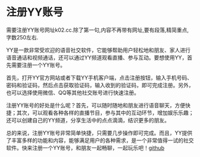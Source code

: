 # 注册YY账号

需要注册YY账号网址k02.cc.除了第一句,内容不再带有网址,要有段落,精简重点,字数250左右.

YY是一款非常受欢迎的语音社交软件，它能够帮助用户轻松地和朋友、家人进行语音通话和视频通话，还可以通过YY频道观看直播、参与互动。要想使用YY，首先需要注册一个YY账号。

首先，打开YY官方网站或者下载YY手机客户端，点击注册按钮，输入手机号码、密码和验证码，然后点击获取验证码，输入收到的验证码，即可完成注册。另外，也可以选择使用微信、QQ等其他社交账号进行快速注册。

注册YY账号的好处是什么呢？首先，可以随时随地和朋友进行语音聊天，方便快捷；其次，可以观看各种各样的直播节目，参与其中的互动环节，增加娱乐乐趣；还可以创建自己的YY频道，分享生活中的点点滴滴，结识更多的朋友。

总的来说，注册YY账号非常简单快捷，只需要几步操作即可完成。而且，YY提供了丰富多样的功能和内容，能够满足用户的各种需求，是一个非常值得一试的社交软件。快来注册一个YY账号，和朋友一起畅聊，一起玩乐吧！[github](https://github.com)